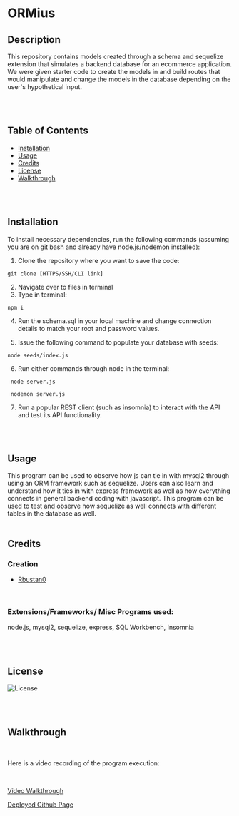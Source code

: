 # ORMius

## Description 
This repository contains models created through a schema and sequelize extension that simulates a backend database for an ecommerce application. We were given starter code to create the models in and build routes that would manipulate and change the models in the database depending on the user's hypothetical input.


<br/>
<br/>


## Table of Contents

* [Installation](#installation)
* [Usage](#usage)
* [Credits](#credits)
* [License](#license)
* [Walkthrough](#walkthrough)


<br/>
<br/>

## Installation

To install necessary dependencies, run the following commands (assuming you are on git bash and already have node.js/nodemon installed):

1. Clone the repository where you want to save the code:  
```
git clone [HTTPS/SSH/CLI link]
``` 

2. Navigate over to files in terminal
3. Type in terminal:  
``` 
npm i
```   
4. Run the schema.sql in your local machine and change connection details to match your root and password values.

5. Issue the following command to populate your database with seeds:

```
node seeds/index.js
```

6. Run either commands through node in the terminal:  
```
 node server.js
``` 

```
 nodemon server.js
``` 

7. Run a popular REST client (such as insomnia) to interact with the API and test its API functionality. 

<br/>
<br/>

## Usage

This program can be used to observe how js can tie in with mysql2 through using an ORM framework such as sequelize. Users can also learn and understand how it ties in with express framework as well as how everything connects in general backend coding with javascript. This program can be used to test and observe how sequelize as well connects with different tables in the database as well.
<br/>
<br/>


## Credits

### Creation
* [Rbustan0](https://github.com/Rbustan0) 
<br/>

### Extensions/Frameworks/ Misc Programs used:
node.js, mysql2, sequelize, express, SQL Workbench, Insomnia

<br/>
<br/>


## License
  
  ![License](https://img.shields.io/badge/license-MIT-blue.svg)

  
<br/>
<br/>


## Walkthrough

<br/>

Here is a video recording of the program execution:

<br/>

[Video Walkthrough](assets/Untitled_%20Apr%2014,%202023%209_16%20PM.mp4)

[Deployed Github Page](https://github.com/Rbustan0/ORMius)
